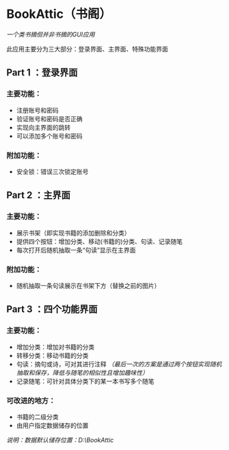 # BookAttic（书阁）
*一个类书摘但并非书摘的GUI应用*

此应用主要分为三大部分：登录界面、主界面、特殊功能界面

## Part 1 ：登录界面

### 主要功能：
- 注册账号和密码
- 验证账号和密码是否正确
- 实现向主界面的跳转
- 可以添加多个账号和密码

### 附加功能：
- 安全锁：错误三次锁定账号

## Part 2 ：主界面

### 主要功能：
- 展示书架（即实现书籍的添加删除和分类）
- 提供四个按钮：增加分类、移动(书籍的)分类、句读、记录随笔
- 每次打开后随机抽取一条“句读”显示在主界面

### 附加功能：
- 随机抽取一条句读展示在书架下方（替换之前的图片）

## Part 3 ：四个功能界面

### 主要功能：
- 增加分类：增加对书籍的分类
- 转移分类：移动书籍的分类
- 句读：摘句或诗，可对其进行注释  *（最后一次的方案是通过两个按钮实现随机抽取和保存，降低与随笔的相似性且增加趣味性）*
- 记录随笔：可针对具体分类下的某一本书写多个随笔

### 可改进的地方：
- 书籍的二级分类
- 由用户指定数据储存的位置

*说明：数据默认储存位置：D:\\BookAttic*
